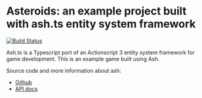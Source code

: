 # Asteroids: an example project built with ash.ts entity system framework
[![Build Status](https://travis-ci.com/icek/asteroids.svg?branch=master)](https://travis-ci.com/icek/asteroids)

Ash.ts is a Typescript port of an Actionscript 3 entity system framework for game development. This is an example game built using Ash.

Source code and more information about ash:

* [Github](https://github.com/icek/ash)
* [API docs](https://icek.github.io/ash)

